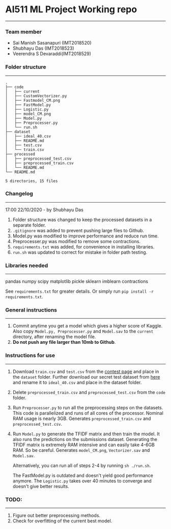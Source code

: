 # AI511 ML Project Working repo
---------------------------------

### Team member
- Sai Manish Sasanapuri (IMT2018520)
- Shubhayu Das (IMT2018523)
- Veerendra S Devaraddi(IMT2018529)

### Folder structure
--------------------
```$ tree -L 2
.
├── code
│   ├── current
│   ├── CustomVectorizer.py
│   ├── Fastmodel_CM.png
│   ├── FastModel.py
│   ├── Logistic.py
│   ├── model_CM.png
│   ├── Model.py
│   ├── Preprocesser.py
│   └── run.sh
├── dataset
│   ├── ideal_40.csv
│   ├── README.md
│   ├── test.csv
│   └── train.csv
├── processed
│   ├── preprocessed_test.csv
│   ├── preprocessed_train.csv
│   └── README.md
└── README.md

5 directories, 15 files
```

### Changelog
-------------

17:00 22/10/2020 - by Shubhayu Das
1. Folder structure was changed to keep the processed datasets in a separate folder.
2. ```.gitignore``` was added to prevent pushing large files to Github.
3. Model.py was modified to improve performance and reduce run time.
4. Preprocesser.py was modified to remove some contractions.
5. ```requirements.txt``` was added, for convenience in installing libraries.
6. ```run.sh``` was updated to correct for mistake in folder path testing.

### Libraries needed
--------------------
pandas
numpy
scipy
matplotlib
pickle
sklearn
imblearn
contractions

See ```requirements.txt``` for greater details. Or simply run ```pip install -r requirements.txt```.

### General instructions
---------------------------
1. Commit anytime you get a model which gives a higher score of Kaggle. Also copy ```Model.py, Preprocesser.py``` and
   ```Model.sav``` to the ```current``` directory, after renaming the model file.
2. **Do not push any file larger than 10mb to Github**.

### Instructions for use
------------------------

1. Download ```train.csv``` and ```test.csv``` from the [contest page](https://www.kaggle.com/c/quora/data) and place in
   the ```dataset``` folder. Further download our secret test dataset from [here](https://www.kaggle.com/shubhayudas6/test-40)
   and rename it to ```ideal_40.csv``` and place in the dataset folder.
2. Delete ```preprocessed_train.csv``` and ```preprocessed_test.csv``` from the ```code``` folder.
3. Run ```Preprocesser.py``` to run all the preprocessing steps on the datasets. This code is parallelized and runs of
   all cores of the processor. Nominal RAM usage is nearly 3GB. Generates ```preprocessed_train.csv``` and ```preprocessed_test.csv```.
4. Run ```Model.py``` to generate the TFIDF matrix and then train the model. It also runs the predictions on the
   submissions dataset. Generating the TFIDF matrix is extremely RAM intensive and can easily take 4-6GB RAM. So be
   careful. Generates ```model_CM.png```, ```Vectorizer.sav``` and ```Model.sav```.

   Alternatively, you can run all of steps 2-4 by running ```sh ./run.sh```.

   The FastModel.py is outdated and doesn't yield good performance anymore. The ```Logistic.py``` takes over 40 minutes
   to converge and doesn't give better results.

### TODO:
------------------------

1. Figure out better preprocessing methods.
2. Check for overfitting of the current best model.
